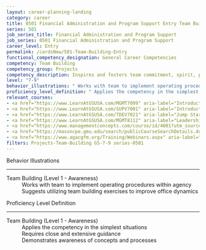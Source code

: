 ```yaml
---
layout: career-planning-landing
category: career
title: 0501 Financial Administration and Program Support Entry Team Building
series: 501
job_series_title: Financial Administration and Program Support
job_series: 0501 Financial Administration and Program Support
career_level: Entry
permalink: /cardsNew/501-Team-Building-Entry
functional_competency_designation: General Career Competencies
competency: Team Building
competency_group: Projects
competency_description: Inspires and fosters team commitment, spirit, pride, and trust; facilitates cooperation and motivates team members to accomplish group goals
level: "7-9"
behavior_illustrations: " Works with team to implement operating procedures within agency  Suggests utilizing team building exercises to improve office dynamics"
proficiency_level_definition: " Applies the competency in the simplest situations  Requires close and extensive guidance  Demonstrates awareness of concepts and processes"
relevant_courses: 
- <a href="https://www.LearnAtGSUSA.com/MGMT7099" aria-label="Introduction to Management (MGMT7099) - https://www.LearnAtGSUSA.com/MGMT7099">Introduction to Management (MGMT7099)</a>, Graduate School USA (GSUSA)
- <a href="https://www.LearnAtGSUSA.com/SUPV7001" aria-label="Introduction to Supervision (SUPV7001) - https://www.LearnAtGSUSA.com/SUPV7001">Introduction to Supervision (SUPV7001)</a>, Graduate School USA (GSUSA)
- <a href="https://www.LearnAtGSUSA.com/TDEV7021" aria-label="Jump Starting High Performance Teams&#58; The Fundamentals (TDEV7021) - https://www.LearnAtGSUSA.com/TDEV7021">Jump Starting High Performance Teams&#58; The Fundamentals (TDEV7021)</a>, Graduate School USA (GSUSA)
- <a href="https://www.LearnAtGSUSA.com/MGMT8112" aria-label="Leadership Communication (MGMT8112) - https://www.LearnAtGSUSA.com/MGMT8112">Leadership Communication (MGMT8112)</a>, Graduate School USA (GSUSA)
- <a href="https://www.managementconcepts.com/course/id/4001?utm_source=CFOportal&utm_medium=listing&utm_campaign=CFOTTEP&utm_id=23FM" aria-label="Leadership Skills and Techniques - https://www.managementconcepts.com/course/id/4001?utm_source=CFOportal&utm_medium=listing&utm_campaign=CFOTTEP&utm_id=23FM">Leadership Skills and Techniques</a>, Management Concepts
- <a href="https://masoncpe.gmu.edu/search/publicCourseSearchDetails.do?method=load&courseId=2409715" aria-label="PEBU 0313 Highly Effective Teams - https://masoncpe.gmu.edu/search/publicCourseSearchDetails.do?method=load&courseId=2409715">PEBU 0313 Highly Effective Teams</a>, George Mason University
- <a href="https://www.agacgfm.org/Training/Webinars.aspx" aria-label="Webinar - Leadership - https://www.agacgfm.org/Training/Webinars.aspx">Webinar - Leadership</a>, AGA
filters: Projects-Team-Building GS-7-9 series-0501
---
```


<div class="desktop:grid-col-6 margin-y-3">
  <div class="border-top-2 bg-white padding-3 shadow-5 height-full members-hover border-1px button-border border-top-blue radius-lg">
    <p class="text-bold label-color font-size-21">Behavior Illustrations</p>
    <hr class="hr-green"/>
    <dl class="text-base card-content-color"><dt>Team Building (Level 1 - Awareness)</dt><dd>Works with team to implement operating procedures within agency </dd><dd>Suggests utilizing team building exercises to improve office dynamics</dd></dl>
  </div>
</div>
<div class="desktop:grid-col-6 margin-y-3">
  <div class="border-top-2 bg-white padding-3 shadow-5 height-full members-hover border-1px button-border border-top-blue radius-lg">
    <p class="text-bold label-color font-size-21">Proficiency Level Definition</p>
     <hr class="hr-green"/>
    <dl class="text-base card-content-color"><dt>Team Building (Level 1 - Awareness)</dt><dd>Applies the competency in the simplest situations </dd><dd>Requires close and extensive guidance </dd><dd>Demonstrates awareness of concepts and processes</dd></dl>
  </div>
</div>
